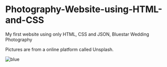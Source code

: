 # Photography-Website-using-HTML-and-CSS
My first website using only HTML, CSS and JSON, Bluestar Wedding Photography 


Pictures are from a online platform called Unsplash.

![blue](https://user-images.githubusercontent.com/116913642/203398875-30036964-dd67-4599-a397-6009a319e929.jpg)
